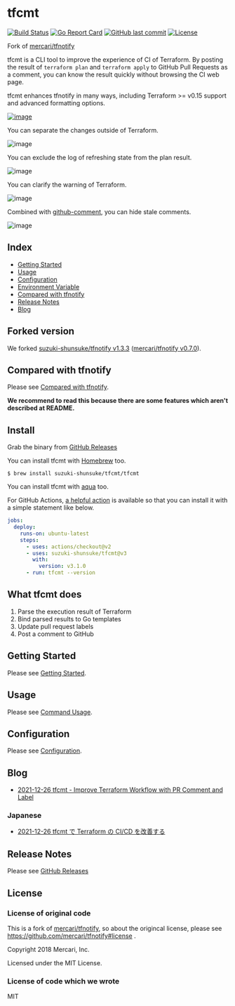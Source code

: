 # tfcmt

[![Build Status](https://github.com/suzuki-shunsuke/tfcmt/workflows/test/badge.svg)](https://github.com/suzuki-shunsuke/tfcmt/actions)
[![Go Report Card](https://goreportcard.com/badge/github.com/suzuki-shunsuke/tfcmt)](https://goreportcard.com/report/github.com/suzuki-shunsuke/tfcmt)
[![GitHub last commit](https://img.shields.io/github/last-commit/suzuki-shunsuke/tfcmt.svg)](https://github.com/suzuki-shunsuke/tfcmt)
[![License](http://img.shields.io/badge/license-mit-blue.svg?style=flat-square)](https://raw.githubusercontent.com/suzuki-shunsuke/tfcmt/master/LICENSE)

Fork of [mercari/tfnotify](https://github.com/mercari/tfnotify)

tfcmt is a CLI tool to improve the experience of CI of Terraform.
By posting the result of `terraform plan` and `terraform apply` to GitHub Pull Requests as a comment,
you can know the result quickly without browsing the CI web page.

tfcmt enhances tfnotify in many ways, including Terraform >= v0.15 support and advanced formatting options.

[![image](https://user-images.githubusercontent.com/13323303/136236949-bac1a28d-4db2-4a08-900a-708a0a02311c.png)](https://github.com/suzuki-shunsuke/tfcmt/pull/132#issuecomment-936490121)

You can separate the changes outside of Terraform.

![image](https://user-images.githubusercontent.com/13323303/136237505-fb4cbd05-1d73-4fb0-903b-1ca7e8173e7b.png)

You can exclude the log of refreshing state from the plan result.

![image](https://user-images.githubusercontent.com/13323303/136238225-1569f762-0087-4aae-a513-a63eb9701e05.png)

You can clarify the warning of Terraform.

![image](https://user-images.githubusercontent.com/13323303/136238685-be0bab01-f6cb-4b61-89fa-d94225e50ddb.png)

Combined with [github-comment](https://github.com/suzuki-shunsuke/github-comment), you can hide stale comments.

![image](https://user-images.githubusercontent.com/13323303/136240241-2f2e7455-8a2e-4fce-a91a-c8bab4d73510.png)

## Index

- [Getting Started](examples/getting-started)
- [Usage](docs/USAGE.md)
- [Configuration](docs/CONFIGURATION.md)
- [Environment Variable](docs/ENVIRONMENT_VARIABLE.md)
- [Compared with tfnotify](docs/COMPARED_WITH_TFNOTIFY.md)
- [Release Notes](https://github.com/suzuki-shunsuke/tfcmt/releases)
- [Blog](#blog)

## Forked version

We forked [suzuki-shunsuke/tfnotify v1.3.3](https://github.com/suzuki-shunsuke/tfnotify/releases/tag/v1.3.3) ([mercari/tfnotify v0.7.0](https://github.com/mercari/tfnotify/releases/tag/v0.7.0)).

## Compared with tfnotify

Please see [Compared with tfnotify](docs/COMPARED_WITH_TFNOTIFY.md).

**We recommend to read this because there are some features which aren't described at README.**

## Install

Grab the binary from [GitHub Releases](https://github.com/suzuki-shunsuke/tfcmt/releases)

You can install tfcmt with [Homebrew](https://brew.sh/) too.

```console
$ brew install suzuki-shunsuke/tfcmt/tfcmt
```

You can install tfcmt with [aqua](https://aquaproj.github.io/) too.

For GitHub Actions, [a helpful action](https://github.com/marketplace/actions/tfcmt) is available so that you can install it with a simple statement like below.

```yaml
jobs:
  deploy:
    runs-on: ubuntu-latest
    steps:
      - uses: actions/checkout@v2
      - uses: suzuki-shunsuke/tfcmt@v3
        with:
          version: v3.1.0
      - run: tfcmt --version
```

## What tfcmt does

1. Parse the execution result of Terraform
2. Bind parsed results to Go templates
3. Update pull request labels
4. Post a comment to GitHub

## Getting Started

Please see [Getting Started](examples/getting-started).

## Usage

Please see [Command Usage](docs/USAGE.md).

## Configuration

Please see [Configuration](docs/CONFIGURATION.md).

## Blog

* [2021-12-26 tfcmt - Improve Terraform Workflow with PR Comment and Label](https://dev.to/suzukishunsuke/tfcmt-improve-terraform-workflow-with-pr-comment-and-label-1kh7)

### Japanese

* [2021-12-26 tfcmt で Terraform の CI/CD を改善する](https://zenn.dev/shunsuke_suzuki/articles/improve-terraform-cicd-with-tfcmt)

## Release Notes

Please see [GitHub Releases](https://github.com/suzuki-shunsuke/tfcmt/releases)

## License

### License of original code

This is a fork of [mercari/tfnotify](https://github.com/mercari/tfnotify), so about the origincal license, please see https://github.com/mercari/tfnotify#license .

Copyright 2018 Mercari, Inc.

Licensed under the MIT License.

### License of code which we wrote

MIT

